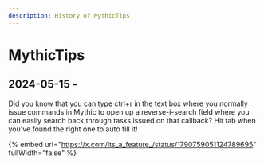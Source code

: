 ```yaml
---
description: History of MythicTips
---
```


# MythicTips

## 2024-05-15 -&#x20;

Did you know that you can type ctrl+r in the text box where you normally issue commands in Mythic to open up a reverse-i-search field where you can easily search back through tasks issued on that callback? Hit tab when you've found the right one to auto fill it!

{% embed url="https://x.com/its_a_feature_/status/1790759051124789695" fullWidth="false" %}

